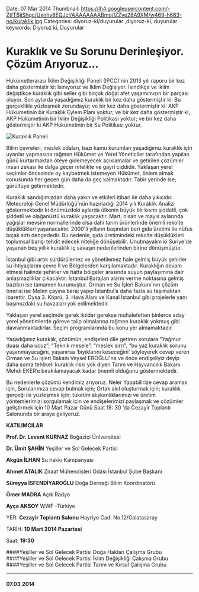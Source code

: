 Date: 07 Mar 2014
Thumbnail: https://lh4.googleusercontent.com/-ZtfTBjjShqc/Uxnhv8EQJcI/AAAAAAAABmo/lZZve28A9XM/w469-h663-no/kuraklik.jpg
Categories: diyoruz-ki/duyurular ,diyoruz-ki, duyurular
keywords: Diyoruz ki, Duyurular

# Kuraklık ve Su Sorunu Derinleşiyor. Çözüm Arıyoruz...

Hükümetlerarası İklim Değişikliği Paneli (IPCC)'nin 2013 yılı raporu bir kez daha göstermiştir ki: Isınıyoruz ve İklim Değişiyor. Isındıkça ve iklim değiştikçe kuraklık gibi seller gibi birçok doğal afet yaşamımızın bir parçası oluyor. Son aylarda yaşadığımız kuraklık bir kez daha göstermiştir ki: Bu gerçeklikle yüzleşmek zorundayız; ve bir kez daha göstermiştir ki: AKP Hükümetinin bir Kuraklık Eylem Planı yoktur; ve bir kez daha göstermiştir ki; AKP Hükümetinin bir İklim Değişikliği Politikası yoktur; ve bir kez daha göstermiştir ki AKP Hükümetinin bir Su Politikası yoktur.

![Kuraklık Paneli](https://lh4.googleusercontent.com/-ZtfTBjjShqc/Uxnhv8EQJcI/AAAAAAAABmo/lZZve28A9XM/w469-h663-no/kuraklik.jpg)

Bilim çevreleri, meslek odaları, bazı kamu kurumları yaşadığımız kuraklık için uyarılar yapmasına rağmen Hükümet ve Yerel Yöneticiler tarafından yapılan günü kurtarmaktan öteye gidemeyecek açıklamalar ve getirilen çözümler insan zekası ile dalga geçer nitelikte ve gayri ciddidir. Yaklaşan yerel seçimler öncesinde oy kaybetmek istemeyen Hükümet, önlem almak konusunda her geçen gün daha da geç kalmaktadır. Tabir yerinde ise; gürültüye getirmektedir.

Kuraklık sandığımızdan daha yakın ve etkileri itibari ile daha yıkıcıdır. Meteoroloji Genel Müdürlüğü'nün hazırladığı 2014 yılı Kuraklık Analizi göstermektedir ki önümüzdeki aylarda ülkenin büyük bir kısmı şiddetli, çok şiddetli ve olağanüstü kuraklık yaşacaktır. Mart, nisan ve mayıs aylarında yağışlar mevsim normallerinde olsa dahi tarım ürünlerinde önemli rekolte düşüklükleri yaşanacaktır. 2000'li yılların başından beri gıda üretimi ile nüfus bıçak sırtı dengededir. Bu nedenle, gıda üretimindeki rekolte düşüklükleri toplumsal barışı tehdit edecek niteliğe dönüşebilir. Unutmayalım ki Suriye'de yaşanan beş yıllık kuraklık iç savaşın nedenlerinden birine dönüşmüştür.

İstanbul gibi artık sürdürülemez ve yönetilemez hale gelmiş büyük şehirler su ihtiyaçlarını çevre İl ve Bölgelerden karşılamaktadır. Kuraklığın devam etmesi halinde şehirler ve hatta bölgeler arasında suyun paylaşımına dair anlaşmazlıklar çıkacaktır. İstanbul Barajları alarm verme noktasına gelmiş bazıları ise tamamen kurumuştur. Orman ve Su İşleri Bakanı'nın çözüm önerisi ise Melen çayına baraj yapıp İstanbul’a daha fazla su taşımaktan ibarettir. Oysa 3. Köprü, 3. Hava Alanı ve Kanal İstanbul gibi projelerle yanı başımızdaki su havzaları yok edilmektedir.

Yaklaşan yerel seçimde gerek iktidar gerekse muhalefetten binlerce aday yerel yönetimlerde göreve talip olmalarına rağmen kuraklık yokmuş gibi davranmaktadırlar. Seçim programlarında bu konu yer almamaktadır.

Yaşadığımız kuraklık, çözümün, endişeleri dile getiren sorulara “Yağmur duası daha ucuz”; “Teknik mesele”; “meslek sırrı”; “bu yaz kuraklık sorunu yaşanmayacağını, yaşanırsa ‘bıyıklarını keseceğini’ söyleyerek cevap veren Orman ve Su İşleri Bakanı Veysel EROĞLU'na ve önce endişeliyiz deyip daha sonra tehlikeli kuraklık riski yok diyen Tarım ve Hayvancılık Bakanı Mehdi EKER’e bırakılamayacak kadar önemli olduğunu göstermektedir.

Bu nedenlerle çözümü kendimiz arıyoruz. Neler Yapabilirize cevap aramak için, Sorularımıza cevap bulmak için; Ortak akıl oluşturmak için; kuraklık gerçeği ile yüzleşmek için; tüketim alışkanlıklarımızı ve üretim yöntemlerimizi sorgulamak için ve endişelerimizi paylaşmak ve çözümler geliştirmek için 10 Mart Pazar Günü Saat 19: 30 ‘da Cezayir Toplantı Salonunda bir araya geliyoruz.

**KATILIMCILAR**

**Prof. Dr. Levent KURNAZ** Boğaziçi Üniversitesi

**Dr. Ümit ŞAHİN** Yeşiller ve Sol Gelecek Partisi

**Akgün İLHAN** Su hakkı Kampanyası

**Ahmet ATALIK** Ziraat Mühendisleri Odası İstanbul Şube Başkanı

**Süreyya İSFENDİYAROĞLU** Doğa Derneği  Bilim Koordinatörü

**Ömer MADRA** Açık Radyo

**Ayça AKSOY** WWF -Türkiye 


YER: **Cezayir Toplantı Salonu**
Hayriye Cad. No.12/Galatasaray

TARİH: **10 Mart 2014 Pazartesi**

Saat: **19:30**


####Yeşiller ve Sol Gelecek Partisi Doğa Hakları Çalışma Grubu
####Yeşiller ve Sol Gelecek Partisi İklim Değişikliği Çalışma Grubu
####Yeşiller ve Sol Gelecek Partisi Tarım ve Kırsal Çalışma Grubu


---
#### 07.03.2014
